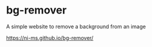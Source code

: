# bg-remover
A simple website to remove a background from an image

https://ni-ms.github.io/bg-remover/
